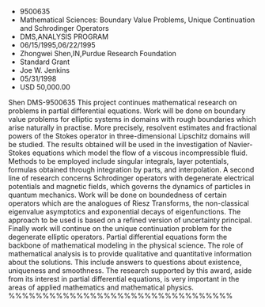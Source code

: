 
* 9500635
* Mathematical Sciences: Boundary Value Problems, Unique Continuation and Schrodinger Operators
* DMS,ANALYSIS PROGRAM
* 06/15/1995,06/22/1995
* Zhongwei Shen,IN,Purdue Research Foundation
* Standard Grant
* Joe W. Jenkins
* 05/31/1998
* USD 50,000.00

Shen DMS-9500635 This project continues mathematical research on problems in
partial differential equations. Work will be done on boundary value problems for
elliptic systems in domains with rough boundaries which arise naturally in
practise. More precisely, resolvent estimates and fractional powers of the
Stokes operator in three-dimensional Lipschitz domains will be studied. The
results obtained will be used in the investigation of Navier-Stokes equations
which model the flow of a viscous incompressible fluid. Methods to be employed
include singular integrals, layer potentials, formulas obtained through
integration by parts, and interpolation. A second line of research concerns
Schrodinger operators with degenerate electrical potentials and magnetic fields,
which governs the dynamics of particles in quantum mechanics. Work will be done
on boundedness of certain operators which are the analogues of Riesz Transforms,
the non-classical eigenvalue asymptotics and exponential decays of
eigenfunctions. The approach to be used is based on a refined version of
uncertainty principal. Finally work will continue on the unique continuation
problem for the degenerate elliptic operators. Partial differential equations
form the backbone of mathematical modeling in the physical science. The role of
mathematical analysis is to provide qualitative and quantitative information
about the solutions. This include answers to questions about existence,
uniqueness and smoothness. The research supported by this award, aside from its
interest in partial differential equations, is very important in the areas of
applied mathematics and mathematical physics. %%%%%%%%%%%%%%%%%%%%%%%%%%%%%%%%%
